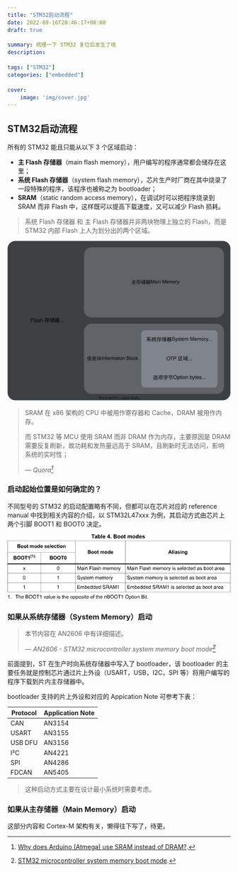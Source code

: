 ```yaml
---
title: "STM32启动流程"
date: 2022-09-16T20:46:17+08:00
draft: true

summary: 梳理一下 STM32 复位后发生了啥
description: 

tags: ["STM32"]
categories: ["embedded"]

cover: 
    image: 'img/cover.jpg'
---
```


## STM32启动流程

所有的 STM32 能且只能从以下 3 个区域启动：

* **主 Flash 存储器**（main flash memory），用户编写的程序通常都会储存在这里；
* **系统 Flash 存储器**（system flash memory），芯片生产时厂商在其中烧录了一段特殊的程序，该程序也被称之为 bootloader；
* **SRAM**（static random access memory），在调试时可以把程序烧录到 SRAM 而非 Flash 中，这样既可以提高下载速度，又可以减少 Flash 损耗。

> 系统 Flash 存储器 和 主 Flash 存储器并非两块物理上独立的 Flash，而是 STM32 内部 Flash 上人为划分出的两个区域。
>
![STM32 Embedded Flash Memory](img/flash.svg#center)

> SRAM 在 x86 架构的 CPU 中被用作寄存器和 Cache，DRAM 被用作内存。
>
> 而 STM32 等 MCU 使用 SRAM 而非 DRAM 作为内存，主要原因是 DRAM 需要反复刷新，故功耗和发热量远高于 SRAM，且刷新时无法访问，影响系统的实时性；
>
> — <cite>*Quora[^1]*</cite>

[^1]: [Why does Arduino (Atmega) use SRAM instead of DRAM?](https://www.quora.com/Why-does-Arduino-Atmega-use-SRAM-instead-of-DRAM).

### 启动起始位置是如何确定的？

不同型号的 STM32 的启动配置略有不同，但都可以在芯片对应的 reference manual 中找到相关内容的介绍，以 STM32L47xxx 为例，其启动方式由芯片上两个引脚 BOOT1 和 BOOT0 决定。

![Boot Modes](img/bootmodes.svg#center)

### 如果从系统存储器（System Memory）启动

> 本节内容在 AN2606 中有详细描述。
>
> — <cite>*AN2606 - STM32 microcontroller system memory boot mode[^2]*</cite>

[^2]: [STM32 microcontroller system memory boot mode](https://www.st.com/resource/zh/application_note/an2606-stm32-microcontroller-system-memory-boot-mode-stmicroelectronics.pdf).

前面提到，ST 在生产时向系统存储器中写入了 bootloader，该 bootloader 的主要任务就是控制芯片通过片上外设（USART，USB，I2C，SPI 等）将用户编写的程序下载到片内主存储器中。

bootloader 支持的片上外设和对应的 Appication Note 可参考下表：

| Protocol | Application Note |
|----------|------------------|
| CAN      | AN3154           |
| USART    | AN3155           |
| USB DFU  | AN3156           |
| I²C      | AN4221           |
| SPI      | AN4286           |
| FDCAN    | AN5405           |

> 这种启动方式主要在设计最小系统时需要考虑。

### 如果从主存储器（Main Memory）启动

这部分内容和 Cortex-M 架构有关，懒得往下写了，待更。

<!-- https://community.st.com/s/article/faq-stm32-boot-process -->